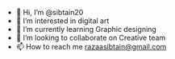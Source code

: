 - 👋 Hi, I’m @sibtain20
- 👀 I’m interested in digital art
- 🌱 I’m currently learning Graphic designing
- 💞️ I’m looking to collaborate on Creative team
- 📫 How to reach me razaasibtain@gmail.com

<!---
sibtain20/sibtain20 is a ✨ special ✨ repository because its `README.md` (this file) appears on your GitHub profile.
You can click the Preview link to take a look at your changes.
--->
